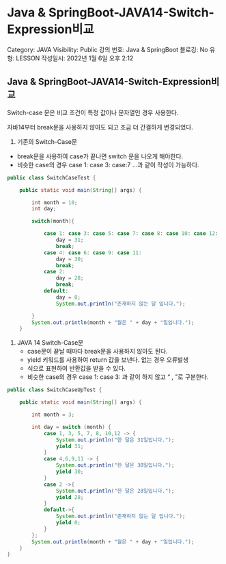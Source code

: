 # Java & SpringBoot-JAVA14-Switch-Expression비교

Category: JAVA
Visibility: Public
강의 번호: Java & SpringBoot
블로깅: No
유형: LESSON
작성일시: 2022년 1월 6일 오후 2:12

## Java & SpringBoot-JAVA14-Switch-Expression비교

Switch-case 문은 비교 조건이 특정 값이나 문자열인 경우 사용한다.

자바14부터 break문을 사용하지 않아도 되고 조금 더 간결하게 변경되었다.

1. 기존의 Switch-Case문
- break문을 사용하여 case가 끝나면 switch 문을 나오게 해야한다.
- 비슷한 case의 경우 case 1: case 3: case:7 ...과 같이 작성이 가능하다.

```java
public class SwitchCaseTest {

	public static void main(String[] args) {

		int month = 10;
		int day;

		switch(month){

			case 1: case 3: case 5: case 7: case 8: case 10: case 12:
				day = 31;
				break;
			case 4: case 6: case 9: case 11:
				day = 30;
				break;
			case 2:
				day = 28;
				break;
			default:
				day = 0;
				System.out.println("존재하지 않는 달 입니다.");

		}
		System.out.println(month + "월은 " + day + "일입니다.");
	}

```

1. JAVA 14 Switch-Case문
    - case문이 끝날 때마다 break문을 사용하지 않아도 된다.
    - yield 키워드를 사용하여 return 값을 보낸다. 없는 경우 오류발생
    - 식으로 표현하여 반환값을 받을 수 있다.
    - 비슷한 case의 경우 case 1: case 3: 과 같이 하지 않고 “ , ”로 구분한다.
    

```java
public class SwitchCaseUpTest {

	public static void main(String[] args) {

		int month = 3;

		int day = switch (month) {
	    	case 1, 3, 5, 7, 8, 10,12 -> {
	    		System.out.println("한 달은 31일입니다.");
	    		yield 31;
	    	}
	    	case 4,6,9,11 -> {
	    		System.out.println("한 달은 30일입니다.");
	    		yield 30;
	    	}
	    	case 2 ->{
	    		System.out.println("한 달은 28일입니다.");
	    		yield 28;
	    	}
	    	default->{
	    		System.out.println("존재하지 않는 달 입니다.");
	    		yield 0;
	    	}
		};
		System.out.println(month + "월은 " + day + "일입니다.");
	}
}
```